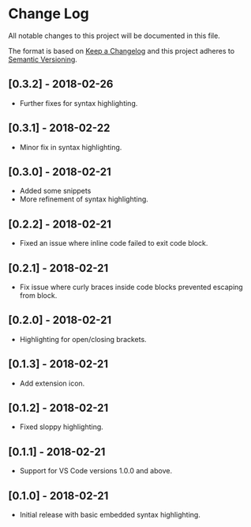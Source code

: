 # Change Log

All notable changes to this project will be documented in this file.

The format is based on [Keep a Changelog](http://keepachangelog.com/en/1.0.0/)
and this project adheres to [Semantic Versioning](http://semver.org/spec/v2.0.0.html).

## [0.3.2] - 2018-02-26

- Further fixes for syntax highlighting.

## [0.3.1] - 2018-02-22

- Minor fix in syntax highlighting.

## [0.3.0] - 2018-02-21

- Added some snippets
- More refinement of syntax highlighting.

## [0.2.2] - 2018-02-21

- Fixed an issue where inline code failed to exit code block.

## [0.2.1] - 2018-02-21

- Fix issue where curly braces inside code blocks prevented escaping from block.

## [0.2.0] - 2018-02-21

- Highlighting for open/closing brackets.

## [0.1.3] - 2018-02-21

- Add extension icon.

## [0.1.2] - 2018-02-21

- Fixed sloppy highlighting.

## [0.1.1] - 2018-02-21

- Support for VS Code versions 1.0.0 and above.

## [0.1.0] - 2018-02-21

- Initial release with basic embedded syntax highlighting.